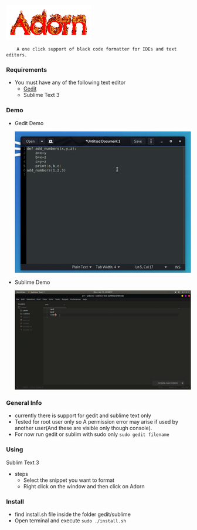 

  ![Adorn](Adorn.gif)

        A one click support of black code formatter for IDEs and text editors.


### Requirements

* You must have any of the following text editor
   * [Gedit](https://wiki.gnome.org/Apps/Gedit)
   * Sublime Text 3

### Demo

* Gedit Demo

     ![gedit Demo](gedit/gedit.gif)

* Sublime Demo
       
     ![sublime Demo](sublime/sublime.gif)
        

### General Info
 * currently there is support for gedit and sublime text only
 * Tested for root user only so A permission error may arise if used by another user(And these are visible only  though console).
 * For now run gedit or sublim with sudo only ``sudo gedit filename``
 
### Using
Sublim Text 3
 * steps
   * Select the snippet you want to format 
   * Right click on the window and then click on Adorn 

### Install

* find install.sh file inside the folder gedit/sublime 
* Open terminal and execute `sudo ./install.sh`
  



